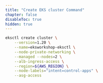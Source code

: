 ```yaml
---
title: "Create EKS cluster Command"
chapter: false
disableToc: true
hidden: true
---
```

<!--
This markdown file is used as part of another file using 'insert-md-from-file' shortcode
-->

```bash
eksctl create cluster \
    --version=1.20 \
    --name=eksworkshop-eksctl \
    --node-private-networking \
    --managed --nodes=2 \
    --alb-ingress-access \
    --region=${AWS_REGION} \
    --node-labels="intent=control-apps" \
    --asg-access
```

